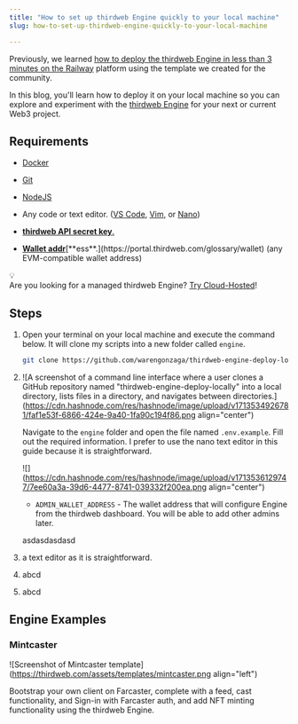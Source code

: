 ```yaml
---
title: "How to set up thirdweb Engine quickly to your local machine"
slug: how-to-set-up-thirdweb-engine-quickly-to-your-local-machine

---
```


Previously, we learned [how to deploy the thirdweb Engine in less than 3 minutes on the Railway](https://blog.warengonzaga.com/how-to-deploy-a-self-hosted-thirdweb-engine-on-railway-in-less-than-3-minutes) platform using the template we created for the community.

In this blog, you'll learn how to deploy it on your local machine so you can explore and experiment with the [thirdweb Engine](https://thirdweb.com/engine) for your next or current Web3 project.

## Requirements

* [Docker](https://docs.docker.com/get-docker/)
    
* [Git](https://git-scm.com/downloads)
    
* [NodeJS](https://nodejs.org/en/download/)
    
* Any code or text editor. ([VS Code](https://code.visualstudio.com/), [Vim](https://vim.org), or [Nano](https://nano-editor.org))
    
* [**thirdweb API secret key**.](https://portal.thirdweb.com/account/api-keys#:~:text=Secret%20Key%2D%20Used%20to%20access%20the%20enabled%20thirdweb%20infrastructure%20services%20by%20identifying%20and%20authenticating%20your%20application%20from%20a%20backend.%20Sharing%20or%20exposing%20this%20key%20to%20others%20is%20unsafe%20because%20it%20grants%20access%20to%20all%20services.)
    
* [**Wallet addr**](https://portal.thirdweb.com/account/api-keys#:~:text=Secret%20Key%2D%20Used%20to%20access%20the%20enabled%20thirdweb%20infrastructure%20services%20by%20identifying%20and%20authenticating%20your%20application%20from%20a%20backend.%20Sharing%20or%20exposing%20this%20key%20to%20others%20is%20unsafe%20because%20it%20grants%20access%20to%20all%20services.)[**ess**.](https://portal.thirdweb.com/glossary/wallet) (any EVM-compatible wallet address)
    

<div data-node-type="callout">
<div data-node-type="callout-emoji">💡</div>
<div data-node-type="callout-text">Are you looking for a managed thirdweb Engine? <a target="_blank" rel="noopener noreferrer nofollow" href="https://thirdweb.com/dashboard/engine?requestCloudHosted" style="pointer-events: none">Try Cloud-Hosted</a>!</div>
</div>

## Steps

1. Open your terminal on your local machine and execute the command below. It will clone my scripts into a new folder called `engine`.
    
    ```bash
    git clone https://github.com/warengonzaga/thirdweb-engine-deploy-locally engine
    ```
    
2. ![A screenshot of a command line interface where a user clones a GitHub repository named "thirdweb-engine-deploy-locally" into a local directory, lists files in a directory, and navigates between directories.](https://cdn.hashnode.com/res/hashnode/image/upload/v1713534926781/faf1e53f-6866-424e-9a40-1fa90c194f86.png align="center")
    
    Navigate to the `engine` folder and open the file named `.env.example`. Fill out the required information. I prefer to use the nano text editor in this guide because it is straightforward.
    
    ![](https://cdn.hashnode.com/res/hashnode/image/upload/v1713536129747/7ee60a3a-39d6-4477-8741-039332f200ea.png align="center")
    
    * `ADMIN_WALLET_ADDRESS` - The wallet address that will configure Engine from the thirdweb dashboard. You will be able to add other admins later.
        
    
    asdasdasdasd
    
3. a text editor as it is straightforward.
    
4. abcd
    
5. abcd
    

## Engine Examples

### Mintcaster

![Screenshot of Mintcaster template](https://thirdweb.com/assets/templates/mintcaster.png align="left")

Bootstrap your own client on Farcaster, complete with a feed, cast functionality, and Sign-in with Farcaster auth, and add NFT minting functionality using the thirdweb Engine.